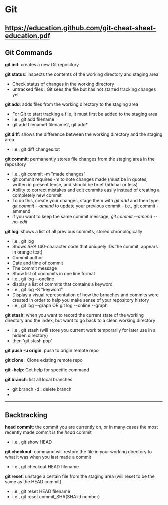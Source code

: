 # Git

https://education.github.com/git-cheat-sheet-education.pdf
------------------

## Git Commands

**git init**: creates a new Git repository

**git status**: inspects the contents of the working directory and staging area
-  Check status of changes in the working directory
-  untracked files : Git sees the file but has not started tracking changes yet

**git add**: adds files from the working directory to the staging area
-  For Git to start tracking a file, it must first be added to the staging area
-  i.e., git add filename
  -  git add filename1 filename2, git add*

**git diff**: shows the difference between the working directory and the staging area
-  i.e., git diff changes.txt

**git commit**: permanently stores file changes from the staging area in the repository
-  i.e., git commit -m "made changes"
  -  git commit requires -m to note changes made (must be in quotes, written in present tense, and should be brief (50char or less)
-  Ability to correct mistakes and edit commits easily instead of creating a completely new commit
  -  To do this, create your changes, stage them with *git add* and then type *git commit --amend* to update your previous commit
    -  i.e., git commit -ammend  
  -  if you want to keep the same commit message, *git commit --amend --no-edit*

**git log**: shows a list of all previous commits, stored chronologically
-  i.e., git log
  -  Shows *SHA* (40-character code that uniquely IDs the commit, appears in orange text)
  -  Commit author
  -  Date and time of commit
  -  The commit message
-  Show list of coommits in one line format
  -  i.e., git log --oneline
-  display a list of commits that contains a keyword
  -  i.e., git log -S "keyword"
-  Display a visual representation of how the brnaches and commits were created in order to help you make sense of your repository history
  -  i.e., git log --graph OR git log --online --graph

**git stash**: when you want to record the current state of the working directory and the index, but want to go back to a clean working directory
-  i.e., git stash (will store you current work temporarily for later use in a hidden directory)
-  then 'git stash pop'

**git push -u origin**: push to origin remote repo

**git clone <url>**: Clone existing remote repo
  
**git <command> -help**: Get help for specific command
  
**git branch**: list all local branches
-  git branch -d <branch>: delete branch
-
------------------------
## Backtracking

**head commit**: the commit you are currently on, or in many cases the most recently made commit is the *head* commit
-  i.e., git show HEAD

**git checkout**: command will restore the file in your working directory to what it was when you last made a commit
-  i.e., git checkout HEAD filename

**git reset**: unstage a certain file from the staging area (will reset to be the same as the HEAD commit)
-  i.e., git reset HEAD filename
-  i.e., git reset commit_SHA(SHA id number)
